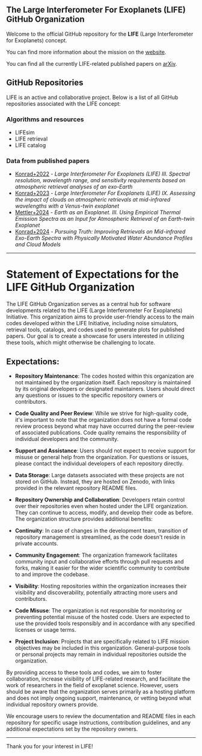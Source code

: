 ## The Large Interferometer For Exoplanets (LIFE) GitHub Organization

Welcome to the official GitHub repository for the **LIFE** (Large Interferometer for Exoplanets) concept. 

You can find more information about the mission on the [website](https://life-space-mission.com/).

You can find all the currently LIFE-related published papers on [arXiv](https://arxiv.org/search/advanced?advanced=&terms-0-operator=AND&terms-0-term=%22LIFE%22+%22large+interferometer%22&terms-0-field=abstract&classification-physics_archives=all&classification-include_cross_list=include&date-filter_by=all_dates&date-year=&date-from_date=&date-to_date=&date-date_type=submitted_date&abstracts=show&size=50&order=-announced_date_first).

## GitHub Repositories

LIFE is an active and collaborative project. Below is a list of all GitHub repositories associated with the LIFE concept:

### Algorithms and resources
- LIFEsim
- LIFE retrieval
- LIFE catalog

### Data from published papers
- [Konrad+2022](https://github.com/LIFE-SpaceMission/Konrad2022_LIFESeries-III) - _Large Interferometer For Exoplanets (LIFE) III. Spectral resolution, wavelength range, and sensitivity requirements based on atmospheric retrieval analyses of an exo-Earth_
- [Konrad+2023](https://github.com/LIFE-SpaceMission/Konrad2023_LIFESeries-IX) - _Large Interferometer For Exoplanets (LIFE) IX. Assessing the impact of clouds on atmospheric retrievals at mid-infrared wavelengths with a Venus-twin exoplanet_
- [Mettler+2024](https://github.com/LIFE-SpaceMission/Mettler2024_Earth-as-Exoplanet) - _Earth as an Exoplanet. III. Using Empirical Thermal Emission Spectra as an Input for Atmospheric Retrieval of an Earth-twin Exoplanet_
- [Konrad+2024](https://github.com/LIFE-SpaceMission/Konrad2024_Pursuing-Truth) -  _Pursuing Truth: Improving Retrievals on Mid-infrared Exo-Earth Spectra with Physically Motivated Water Abundance Profiles and Cloud Models_



----------


# Statement of Expectations for the LIFE GitHub Organization

The LIFE GitHub Organization serves as a central hub for software developments related to the LIFE (Large Interferometer For Exoplanets) Initiative. This organization aims to provide user-friendly access to the main codes developed within the LIFE Initiative, including noise simulators, retrieval tools, catalogs, and codes used to generate plots for published papers. Our goal is to create a showcase for users interested in utilizing these tools, which might otherwise be challenging to locate.

## Expectations:
- **Repository Maintenance**: The codes hosted within this organization are not maintained by the organization itself. Each repository is maintained by its original developers or designated maintainers. Users should direct any questions or issues to the specific repository owners or contributors.

- **Code Quality and Peer Review**: While we strive for high-quality code, it's important to note that the organization does not have a formal code review process beyond what may have occurred during the peer-review of associated publications. Code quality remains the responsibility of individual developers and the community.

- **Support and Assistance**: Users should not expect to receive support for misuse or general help from the organization. For questions or issues, please contact the individual developers of each repository directly.

- **Data Storage**: Large datasets associated with these projects are not stored on GitHub. Instead, they are hosted on Zenodo, with links provided in the relevant repository README files.

- **Repository Ownership and Collaboration**: Developers retain control over their repositories even when hosted under the LIFE organization. They can continue to access, modify, and develop their code as before. The organization structure provides additional benefits:

- **Continuity**: In case of changes in the development team, transition of repository management is streamlined, as the code doesn't reside in private accounts.

- **Community Engagement**: The organization framework facilitates community input and collaborative efforts through pull requests and forks, making it easier for the wider scientific community to contribute to and improve the codebase.

- **Visibility**: Hosting repositories within the organization increases their visibility and discoverability, potentially attracting more users and contributors.

- **Code Misuse**: The organization is not responsible for monitoring or preventing potential misuse of the hosted code. Users are expected to use the provided tools responsibly and in accordance with any specified licenses or usage terms.

- **Project Inclusion**: Projects that are specifically related to LIFE mission objectives may be included in this organization. General-purpose tools or personal projects may remain in individual repositories outside the organization.

By providing access to these tools and codes, we aim to foster collaboration, increase visibility of LIFE-related research, and facilitate the work of researchers in the field of exoplanet science. However, users should be aware that the organization serves primarily as a hosting platform and does not imply ongoing support, maintenance, or vetting beyond what individual repository owners provide.

We encourage users to review the documentation and README files in each repository for specific usage instructions, contribution guidelines, and any additional expectations set by the repository owners.


-----

Thank you for your interest in LIFE!

